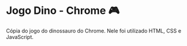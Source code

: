 # Jogo Dino - Chrome :video_game:



 Cópia do jogo do dinossauro do Chrome. Nele foi utilizado HTML, CSS e JavaScript.
